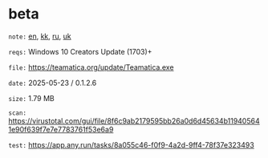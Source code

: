 beta
=============

`note:` [en](https://teamatica.org/privacy-en.txt), [kk](https://teamatica.org/privacy-kk.txt), [ru](https://teamatica.org/privacy-ru.txt), [uk](https://teamatica.org/privacy-uk.txt)

`reqs:` Windows 10 Creators Update (1703)+

`file:` https://teamatica.org/update/Teamatica.exe

`date:` 2025-05-23 / 0.1.2.6

`size:` 1.79 MB

`scan:` https://virustotal.com/gui/file/8f6c9ab2179595bb26a0d6d45634b119405641e90f639f7e7e7783761f53e6a9

`test:` https://app.any.run/tasks/8a055c46-f0f9-4a2d-9ff4-78f37e323493